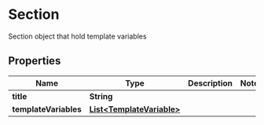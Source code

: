 

# Section

Section object that hold template variables

## Properties

| Name | Type | Description | Notes |
|------------ | ------------- | ------------- | -------------|
|**title** | **String** |  |  |
|**templateVariables** | [**List&lt;TemplateVariable&gt;**](TemplateVariable.md) |  |  |



